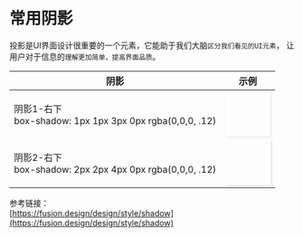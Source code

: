 # 常用阴影

投影是UI界面设计很重要的一个元素，它能助于我们大脑`区分我们看见的UI元素`，
让用户对于信息的`理解更加简单，提高界面品质`。

阴影 | 示例
---|---
阴影1-右下<br>box-shadow: 1px 1px 3px 0px rgba(0,0,0, .12) | <div style="width:80px;height:80px;box-shadow: 1px 1px 3px 0px rgba(0,0,0,.12);"></div>
阴影2-右下<br>box-shadow: 2px 2px 4px 0px rgba(0,0,0, .12) | <div style="width:80px;height:80px;box-shadow: 2px 2px 4px 0px rgba(0,0,0,.12);"></div>

参考链接：\
[https://fusion.design/design/style/shadow](https://fusion.design/design/style/shadow)

